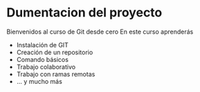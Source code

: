 # Dumentacion del proyecto

Bienvenidos al curso de Git desde cero
En este curso aprenderás 
- Instalación de GIT 
- Creación de un repositorio
- Comando básicos
- Trabajo colaborativo
- Trabajo con ramas remotas
- ... y mucho más